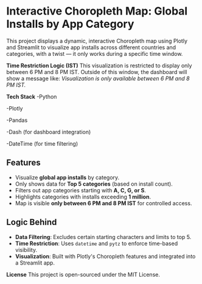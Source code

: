 # Interactive Choropleth Map: Global Installs by App Category

This project displays a dynamic, interactive Choropleth map using Plotly and Streamlit to visualize app installs across different countries and categories, with a twist — it only works during a specific time window.

**Time Restriction Logic (IST)**
This visualization is restricted to display only between 6 PM and 8 PM IST. Outside of this window, the dashboard will show a message like:
*Visualization is only available between 6 PM and 8 PM IST.*

**Tech Stack**
-Python














-Plotly




-Pandas





-Dash (for dashboard integration)


-DateTime (for time filtering)

## Features

- Visualize **global app installs** by category.
- Only shows data for **Top 5 categories** (based on install count).
- Filters out app categories starting with **A, C, G, or S**.
- Highlights categories with installs exceeding **1 million**.
- Map is visible **only between 6 PM and 8 PM IST** for controlled access.

## Logic Behind

- **Data Filtering**:
  Excludes certain starting characters and limits to top 5.
- **Time Restriction**:
  Uses `datetime` and `pytz` to enforce time-based visibility.
- **Visualization**:
  Built with Plotly's Choropleth features and integrated into a Streamlit app.

 **License**
This project is open-sourced under the MIT License. 
